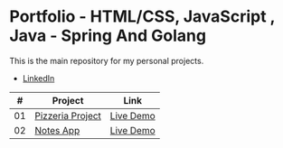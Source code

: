 # Portfolio - HTML/CSS, JavaScript , Java - Spring And Golang

This is the main repository for my personal projects.

- [LinkedIn](https://www.linkedin.com/in/agustin-carrizo-avellaneda-533727229/)

|  #  | Project                                                                                                                   | Link                                                                        |
| :-: | ------------------------------------------------------------------------------------------------------------------------- | --------------------------------------------------------------------------------- |
| 01  | [Pizzeria Project](https://github.com/Pichi-UNT/portfolio/tree/master/1-Pizzeria)                           | [Live Demo](https://pizzeria.pichidev.com.ar/)               |
| 02  | [Notes App](https://github.com/Pichi-UNT/portfolio/tree/master/2-NotesApp/notes-app)                           | [Live Demo](https://zingy-bublanina-c07550.netlify.app/)               |

